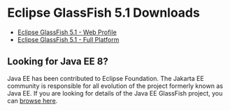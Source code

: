 
# Eclipse GlassFish 5.1 Downloads

* [Eclipse GlassFish 5.1 - Web Profile](https://www.eclipse.org/downloads/download.php?file=/glassfish/web-5.1.0.zip)
* [Eclipse GlassFish 5.1 - Full Platform](https://www.eclipse.org/downloads/download.php?file=/glassfish/glassfish-5.1.0.zip)

## Looking for Java EE 8?

Java EE has been contributed to Eclipse Foundation. The Jakarta EE community is responsible for all evolution of the project formerly known as Java EE. 
If you are looking for details of the Java EE GlassFish project, you can [browse here](javaee.github.io/glassfish). 


